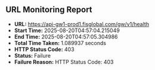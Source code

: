 ## URL Monitoring Report

- **URL:** https://api-gw1-prod1.fisglobal.com/gw/v1/health
- **Start Time:** 2025-08-20T04:57:04.215049
- **End Time:** 2025-08-20T04:57:05.304986
- **Total Time Taken:** 1.089937 seconds
- **HTTP Status Code:** 403
- **Status:** Failure
- **Failure Reason:** HTTP Status Code: 403
